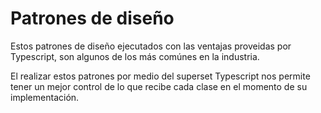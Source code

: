 # Patrones de diseño 

Estos patrones de diseño ejecutados con las ventajas proveidas por Typescript, son algunos de los más comúnes en la industria.

El realizar estos patrones por medio del superset Typescript nos permite tener un mejor control de lo que recibe cada clase en el momento de su implementación.